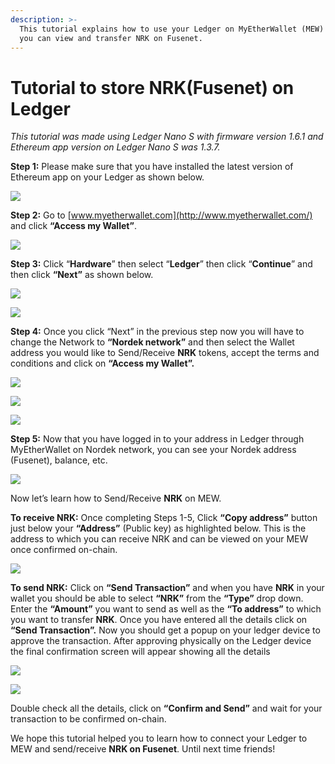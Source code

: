 ```yaml
---
description: >-
  This tutorial explains how to use your Ledger on MyEtherWallet (MEW) so that
  you can view and transfer NRK on Fusenet.
---
```


# Tutorial to store NRK\(Fusenet\) on Ledger



_This tutorial was made using Ledger Nano S with firmware version 1.6.1 and Ethereum app version on Ledger Nano S was 1.3.7._

**Step 1:** Please make sure that you have installed the latest version of Ethereum app on your Ledger as shown below.

![](../../.gitbook/assets/0%20%282%29.png)

**Step 2:** Go to [www.myetherwallet.com](http://www.myetherwallet.com/) and click **“Access my Wallet”**.

![](../../.gitbook/assets/1%20%285%29.png)

**Step 3:** Click “**Hardware**” then select “**Ledger**” then click “**Continue**” and then click **“Next”** as shown below.

![](../../.gitbook/assets/2%20%285%29.png)

![](../../.gitbook/assets/3%20%284%29.png)

**Step 4:** Once you click “Next” in the previous step now you will have to change the Network to **“Nordek network”** and then select the Wallet address you would like to Send/Receive **NRK** tokens, accept the terms and conditions and click on **“Access my Wallet”.**

![](../../.gitbook/assets/4%20%285%29.png)

![](../../.gitbook/assets/5%20%283%29.png)

![](../../.gitbook/assets/6%20%284%29.png)

**Step 5:** Now that you have logged in to your address in Ledger through MyEtherWallet on Nordek network, you can see your Nordek address \(Fusenet\), balance, etc.

![](../../.gitbook/assets/7%20%283%29.png)

Now let’s learn how to Send/Receive **NRK** on MEW.

**To receive NRK:** Once completing Steps 1-5, Click **“Copy address”** button just below your **“Address”** \(Public key\) as highlighted below. This is the address to which you can receive NRK and can be viewed on your MEW once confirmed on-chain.

![](../../.gitbook/assets/8%20%283%29.png)

**To send NRK:** Click on **“Send Transaction”** and when you have **NRK** in your wallet you should be able to select **“NRK”** from the **“Type”** drop down. Enter the **“Amount”** you want to send as well as the **“To address”** to which you want to transfer **NRK**. Once you have entered all the details click on **“Send Transaction”.** Now you should get a popup on your ledger device to approve the transaction. After approving physically on the Ledger device the final confirmation screen will appear showing all the details

![](../../.gitbook/assets/9%20%283%29.png)

![](../../.gitbook/assets/10%20%283%29.png)

Double check all the details, click on **“Confirm and Send”** and wait for your transaction to be confirmed on-chain.

We hope this tutorial helped you to learn how to connect your Ledger to MEW and send/receive **NRK on Fusenet**. Until next time friends!

